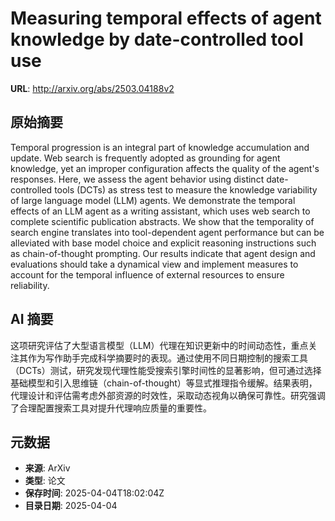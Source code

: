 # Measuring temporal effects of agent knowledge by date-controlled tool use

**URL**: http://arxiv.org/abs/2503.04188v2

## 原始摘要

Temporal progression is an integral part of knowledge accumulation and
update. Web search is frequently adopted as grounding for agent knowledge, yet
an improper configuration affects the quality of the agent's responses. Here,
we assess the agent behavior using distinct date-controlled tools (DCTs) as
stress test to measure the knowledge variability of large language model (LLM)
agents. We demonstrate the temporal effects of an LLM agent as a writing
assistant, which uses web search to complete scientific publication abstracts.
We show that the temporality of search engine translates into tool-dependent
agent performance but can be alleviated with base model choice and explicit
reasoning instructions such as chain-of-thought prompting. Our results indicate
that agent design and evaluations should take a dynamical view and implement
measures to account for the temporal influence of external resources to ensure
reliability.


## AI 摘要

这项研究评估了大型语言模型（LLM）代理在知识更新中的时间动态性，重点关注其作为写作助手完成科学摘要时的表现。通过使用不同日期控制的搜索工具（DCTs）测试，研究发现代理性能受搜索引擎时间性的显著影响，但可通过选择基础模型和引入思维链（chain-of-thought）等显式推理指令缓解。结果表明，代理设计和评估需考虑外部资源的时效性，采取动态视角以确保可靠性。研究强调了合理配置搜索工具对提升代理响应质量的重要性。

## 元数据

- **来源**: ArXiv
- **类型**: 论文
- **保存时间**: 2025-04-04T18:02:04Z
- **目录日期**: 2025-04-04

